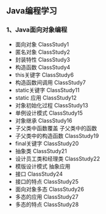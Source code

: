 ## Java编程学习

### 1、Java面向对象编程
- 面向对象 ClassStudy1
- 匿名对象 ClassStudy2
- 封装特性 ClassStudy3
- 构造函数 ClassStudy4
- this关键字 ClassStudy6
- 构造函数间调用 ClassStudy7
- static关键字 ClassStudy11
- static 应用 ClassStudy12
- 对象初始化过程 ClassStudy13
- 单例设计模式 ClassStudy15
- 对象继承 ClassStudy16
- 子父类中函数覆盖 子父类中的函数
- 子父类中的构造函数 ClassStudy19
- final关键字 ClassStudy20
- 抽象类 ClassStudy21
- 设计员工类和经理类 ClassStudy22
- 模版设计模式 抽象应用
- 接口 ClassStudy24
- 接口的特点 ClassStudy25
- 面向对象多态 ClassStudy26
- 多态的应用 ClassStudy27
- 多态的特点 ClassStudy28